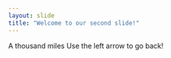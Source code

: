 ```yaml
---
layout: slide
title: "Welcome to our second slide!"
---
```

A thousand miles
Use the left arrow to go back!
